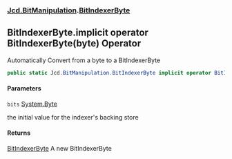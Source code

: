 ### [Jcd.BitManipulation](Jcd.BitManipulation.md 'Jcd.BitManipulation').[BitIndexerByte](Jcd.BitManipulation.BitIndexerByte.md 'Jcd.BitManipulation.BitIndexerByte')

## BitIndexerByte.implicit operator BitIndexerByte(byte) Operator

Automatically Convert from a byte to a BitIndexerByte

```csharp
public static Jcd.BitManipulation.BitIndexerByte implicit operator BitIndexerByte(byte bits);
```

#### Parameters

<a name='Jcd.BitManipulation.BitIndexerByte.op_ImplicitJcd.BitManipulation.BitIndexerByte(byte).bits'></a>

`bits` [System.Byte](https://docs.microsoft.com/en-us/dotnet/api/System.Byte 'System.Byte')

the initial value for the indexer's backing store

#### Returns

[BitIndexerByte](Jcd.BitManipulation.BitIndexerByte.md 'Jcd.BitManipulation.BitIndexerByte')
A new BitIndexerByte